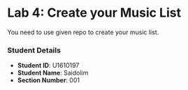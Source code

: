 # Lab 4: Create your Music List

You need to use given repo to create your music list.

### Student Details

- **Student ID**: U1610197
- **Student Name**: Saidolim 
- **Section Number**: 001